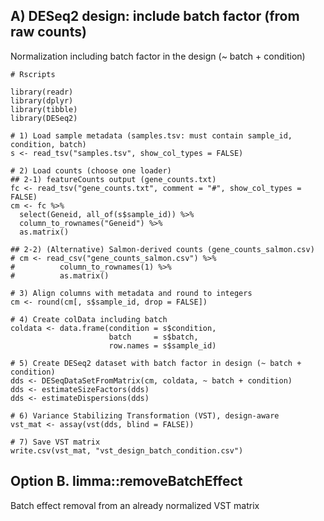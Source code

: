 ## A)	DESeq2 design: include batch factor (from raw counts)
Normalization including batch factor in the design (~ batch + condition)

```
# Rscripts

library(readr)
library(dplyr)
library(tibble)
library(DESeq2)

# 1) Load sample metadata (samples.tsv: must contain sample_id, condition, batch)
s <- read_tsv("samples.tsv", show_col_types = FALSE)

# 2) Load counts (choose one loader)
## 2-1) featureCounts output (gene_counts.txt)
fc <- read_tsv("gene_counts.txt", comment = "#", show_col_types = FALSE)
cm <- fc %>%
  select(Geneid, all_of(s$sample_id)) %>%
  column_to_rownames("Geneid") %>%
  as.matrix()

## 2-2) (Alternative) Salmon-derived counts (gene_counts_salmon.csv)
# cm <- read_csv("gene_counts_salmon.csv") %>%
#          column_to_rownames(1) %>%
#          as.matrix()

# 3) Align columns with metadata and round to integers
cm <- round(cm[, s$sample_id, drop = FALSE])

# 4) Create colData including batch
coldata <- data.frame(condition = s$condition,
                      batch     = s$batch,
                      row.names = s$sample_id)

# 5) Create DESeq2 dataset with batch factor in design (~ batch + condition)
dds <- DESeqDataSetFromMatrix(cm, coldata, ~ batch + condition)
dds <- estimateSizeFactors(dds)
dds <- estimateDispersions(dds)

# 6) Variance Stabilizing Transformation (VST), design-aware
vst_mat <- assay(vst(dds, blind = FALSE))

# 7) Save VST matrix
write.csv(vst_mat, "vst_design_batch_condition.csv")
```
## Option B. limma::removeBatchEffect
Batch effect removal from an already normalized VST matrix

